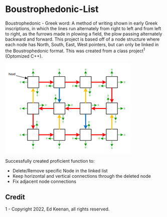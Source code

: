 # Boustrophedonic-List

Boustrophedonic - Greek word: A method of writing shown in early Greek inscriptions, in which the lines run alternately from right to left and from left to right, as the furrows made in plowing a field, the plow passing alternately backward and forward.
This project is based off of a node structure where each node has North, South, East, West pointers, but can only be linked in the Boustrophedonic format. This was created from a class project<sup>1</sup> (Optomized C++). 

![Structure Example Photo](Boustrophedonic-structure.PNG)

Successfully created proficient function to:
* Delete/Remove specific Node in the linked list
* Keep horizontal and vertical connections through the deleted node
* Fix adjacent node connections

## Credit
1 - Copyright 2022, Ed Keenan, all rights reserved.
